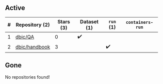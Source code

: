 ## Active
| # | Repository (2) | Stars (3) | Dataset (1) | `run` (1) | `containers-run` |
| --- | --- | --- | --- | --- | --- |
| 1 | [dbic/QA](https://github.com/dbic/QA) | 0 | :heavy_check_mark: |  |  |
| 2 | [dbic/handbook](https://github.com/dbic/handbook) | 3 |  | :heavy_check_mark: |  |

## Gone
No repositories found!
